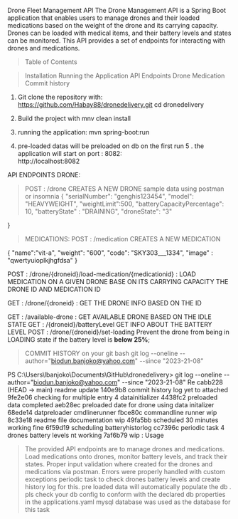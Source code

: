 Drone Fleet Management API
The Drone Management API is a Spring Boot application that enables users to manage drones and their loaded medications based on the weight of the drone and its carrying capacity. Drones can be loaded with medical items, and their battery levels and states can be monitored. This API provides a set of endpoints for interacting with drones and medications.

> Table of Contents

> Installation
> Running the Application
> API Endpoints
> Drone
> Medication
> Commit history

1. Git clone the repository with: https://github.com/Habay88/dronedelivery.git
       cd dronedelivery

2. Build the project with mnv clean install

3. running the application:
mvn spring-boot:run
4. pre-loaded datas will be preloaded on db on the first run 
5 . the application will start on port : 8082:  
                                                http://localhost:8082

API ENDPOINTS
DRONE:
> POST :  /drone  CREATES A NEW DRONE 
sample data using postman or insomnia 
{
    "serialNumber": "genghis123454",
    "model": "HEAVYWEIGHT",
    "weightLimit":500,
    "batteryCapacityPercentage": 10,
    "batteryState" : "DRAINING",
    "droneState": "3"

}

> MEDICATIONS:
POST : /medication   CREATES A NEW MEDICATION
                      
{
    "name":"vit-a",
    "weight": "600",
    "code": "SKY303___1334",
    "image" : "qwertyuioplkjhgfdsa"
}


POST : /drone/{droneid}/load-medication/{medicationid}    : LOAD MEDICATION ON A GIVEN DRONE BASE ON   ITS CARRYING CAPACITY THE DRONE ID AND MEDICATION ID  


GET : /drone/{droneid}                    :  GET THE DRONE INFO BASED ON THE ID

GET : /available-drone     :  GET AVAILABLE DRONE BASED ON THE IDLE STATE
GET : /{droneid}/batteryLevel       GET INFO ABOUT THE BATTERY LEVEL
POST : /drone/{droneid}/set-loading      Prevent the drone from being in LOADING state if the battery level is **below 25%**;

 > COMMIT HISTORY on your git bash
 > git log --oneline --author="biodun.banjoko@yahoo.com" --since "2023-21-08"

PS C:\Users\lbanjoko\Documents\GitHub\dronedelivery> git log --oneline --author="biodun.banjoko@yahoo.com" --since "2023-21-08"
Re
cabb228 (HEAD -> main) readme update
140e9b8 commit history log yet to attached
9fe2e06 checking for multiple entry 4 datainitializer
4438fc2 preloaded data completed
aeb28ec preloaded date for drone using data initalizer
68ede14 datpreloader cmdlinerunner
fbce80c commandline runner wip
8c33e18 readme file documentation wip
49fa5bb scheduled 30 minutes working fine
6f59d19 scheduling batteryhistorlog
cc7396c periodic task 4 drones battery levels nt working
7af6b79 wip
:
Usage
>The provided API endpoints are  to manage drones and medications.
> Load medications onto drones, monitor battery levels, and track their states.
> Proper input validation where created for the drones and medications via postman.
> Errors were properly  handled with custom exceptions
> periodic task to check drones battery levels and create history log for this.
> pre loaded data will automatically populate the db . pls check your db config to conform with the declared db properties in the applications.yaml
> mysql database was used as the database for this task